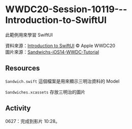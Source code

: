 # WWDC20-Session-10119---Introduction-to-SwiftUI

此範例用來學習 SwiftUI

資料來源：[Introduction to SwiftUI](https://developer.apple.com/videos/play/wwdc2020/10119/) © Apple WWDC20  
圖片來源：[Sandwichs-iOS14-WWDC-Tutorial](https://github.com/davidakoontz/Sandwichs-iOS14-WWDC-Tutorial/#sandwichs-ios14-wwdc-tutorial)

## Resources

`Sandwich.swift`
這個檔案是用來顯示三明治資料的 Model

`Sandwiches.xcassets`
存放三明治的圖片

## Activity

0627：完成到影片 10:28。
